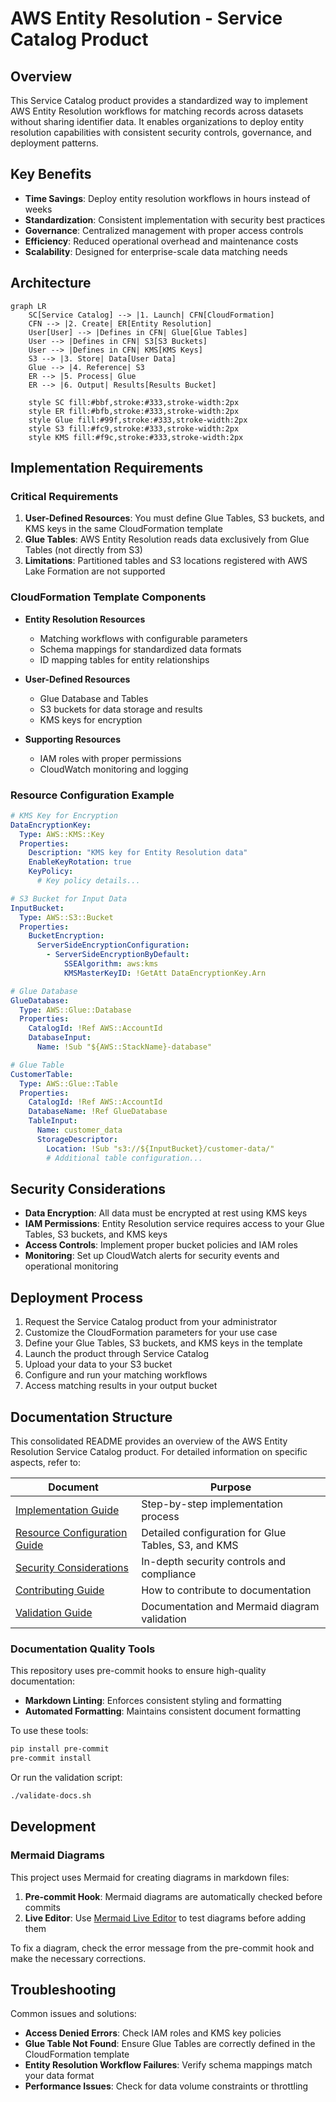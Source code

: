 # AWS Entity Resolution - Service Catalog Product

## Overview

This Service Catalog product provides a standardized way to implement AWS Entity
Resolution workflows for matching records across datasets without sharing identifier
data. It enables organizations to deploy entity resolution capabilities with consistent
security controls, governance, and deployment patterns.

## Key Benefits

- **Time Savings**: Deploy entity resolution workflows in hours instead of weeks
- **Standardization**: Consistent implementation with security best practices
- **Governance**: Centralized management with proper access controls
- **Efficiency**: Reduced operational overhead and maintenance costs
- **Scalability**: Designed for enterprise-scale data matching needs

## Architecture

```mermaid
graph LR
    SC[Service Catalog] --> |1. Launch| CFN[CloudFormation]
    CFN --> |2. Create| ER[Entity Resolution]
    User[User] --> |Defines in CFN| Glue[Glue Tables]
    User --> |Defines in CFN| S3[S3 Buckets]
    User --> |Defines in CFN| KMS[KMS Keys]
    S3 --> |3. Store| Data[User Data]
    Glue --> |4. Reference| S3
    ER --> |5. Process| Glue
    ER --> |6. Output| Results[Results Bucket]

    style SC fill:#bbf,stroke:#333,stroke-width:2px
    style ER fill:#bfb,stroke:#333,stroke-width:2px
    style Glue fill:#99f,stroke:#333,stroke-width:2px
    style S3 fill:#fc9,stroke:#333,stroke-width:2px
    style KMS fill:#f9c,stroke:#333,stroke-width:2px
```

## Implementation Requirements

### Critical Requirements

1. **User-Defined Resources**: You must define Glue Tables, S3 buckets, and KMS keys in
   the same CloudFormation template
1. **Glue Tables**: AWS Entity Resolution reads data exclusively from Glue Tables (not
   directly from S3)
1. **Limitations**: Partitioned tables and S3 locations registered with AWS Lake
   Formation are not supported

### CloudFormation Template Components

- **Entity Resolution Resources**

  - Matching workflows with configurable parameters
  - Schema mappings for standardized data formats
  - ID mapping tables for entity relationships

- **User-Defined Resources**

  - Glue Database and Tables
  - S3 buckets for data storage and results
  - KMS keys for encryption

- **Supporting Resources**

  - IAM roles with proper permissions
  - CloudWatch monitoring and logging

### Resource Configuration Example

```yaml
# KMS Key for Encryption
DataEncryptionKey:
  Type: AWS::KMS::Key
  Properties:
    Description: "KMS key for Entity Resolution data"
    EnableKeyRotation: true
    KeyPolicy:
      # Key policy details...

# S3 Bucket for Input Data
InputBucket:
  Type: AWS::S3::Bucket
  Properties:
    BucketEncryption:
      ServerSideEncryptionConfiguration:
        - ServerSideEncryptionByDefault:
            SSEAlgorithm: aws:kms
            KMSMasterKeyID: !GetAtt DataEncryptionKey.Arn

# Glue Database
GlueDatabase:
  Type: AWS::Glue::Database
  Properties:
    CatalogId: !Ref AWS::AccountId
    DatabaseInput:
      Name: !Sub "${AWS::StackName}-database"

# Glue Table
CustomerTable:
  Type: AWS::Glue::Table
  Properties:
    CatalogId: !Ref AWS::AccountId
    DatabaseName: !Ref GlueDatabase
    TableInput:
      Name: customer_data
      StorageDescriptor:
        Location: !Sub "s3://${InputBucket}/customer-data/"
        # Additional table configuration...
```

## Security Considerations

- **Data Encryption**: All data must be encrypted at rest using KMS keys
- **IAM Permissions**: Entity Resolution service requires access to your Glue Tables, S3
  buckets, and KMS keys
- **Access Controls**: Implement proper bucket policies and IAM roles
- **Monitoring**: Set up CloudWatch alerts for security events and operational
  monitoring

## Deployment Process

1. Request the Service Catalog product from your administrator
1. Customize the CloudFormation parameters for your use case
1. Define your Glue Tables, S3 buckets, and KMS keys in the template
1. Launch the product through Service Catalog
1. Upload your data to your S3 bucket
1. Configure and run your matching workflows
1. Access matching results in your output bucket

## Documentation Structure

This consolidated README provides an overview of the AWS Entity Resolution Service
Catalog product. For detailed information on specific aspects, refer to:

| Document                                                        | Purpose                                             |
| --------------------------------------------------------------- | --------------------------------------------------- |
| [Implementation Guide](implementation-plan.md)                  | Step-by-step implementation process                 |
| [Resource Configuration Guide](resource-configuration-guide.md) | Detailed configuration for Glue Tables, S3, and KMS |
| [Security Considerations](security-considerations.md)           | In-depth security controls and compliance           |
| [Contributing Guide](docs/CONTRIBUTING.md)                      | How to contribute to documentation                  |
| [Validation Guide](docs/VALIDATION.md)                          | Documentation and Mermaid diagram validation        |

### Documentation Quality Tools

This repository uses pre-commit hooks to ensure high-quality documentation:

- **Markdown Linting**: Enforces consistent styling and formatting
- **Automated Formatting**: Maintains consistent document formatting

To use these tools:

```bash
pip install pre-commit
pre-commit install
```

Or run the validation script:

```bash
./validate-docs.sh
```

## Development

### Mermaid Diagrams

This project uses Mermaid for creating diagrams in markdown files:

1. **Pre-commit Hook**: Mermaid diagrams are automatically checked before commits
1. **Live Editor**: Use [Mermaid Live Editor](https://mermaid.live/) to test diagrams
   before adding them

To fix a diagram, check the error message from the pre-commit hook and make the
necessary corrections.

## Troubleshooting

Common issues and solutions:

- **Access Denied Errors**: Check IAM roles and KMS key policies
- **Glue Table Not Found**: Ensure Glue Tables are correctly defined in the
  CloudFormation template
- **Entity Resolution Workflow Failures**: Verify schema mappings match your data format
- **Performance Issues**: Check for data volume constraints or throttling
